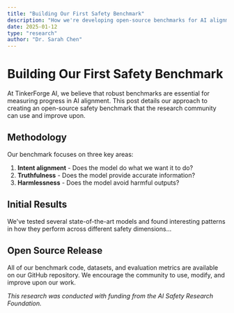```yaml
---
title: "Building Our First Safety Benchmark"
description: "How we're developing open-source benchmarks for AI alignment research"
date: 2025-01-12
type: "research"
author: "Dr. Sarah Chen"
---
```


# Building Our First Safety Benchmark

At TinkerForge AI, we believe that robust benchmarks are essential for measuring progress in AI alignment. This post details our approach to creating an open-source safety benchmark that the research community can use and improve upon.

## Methodology

Our benchmark focuses on three key areas:

1. **Intent alignment** - Does the model do what we want it to do?
2. **Truthfulness** - Does the model provide accurate information?
3. **Harmlessness** - Does the model avoid harmful outputs?

## Initial Results

We've tested several state-of-the-art models and found interesting patterns in how they perform across different safety dimensions...

## Open Source Release

All of our benchmark code, datasets, and evaluation metrics are available on our GitHub repository. We encourage the community to use, modify, and improve upon our work.

*This research was conducted with funding from the AI Safety Research Foundation.*
